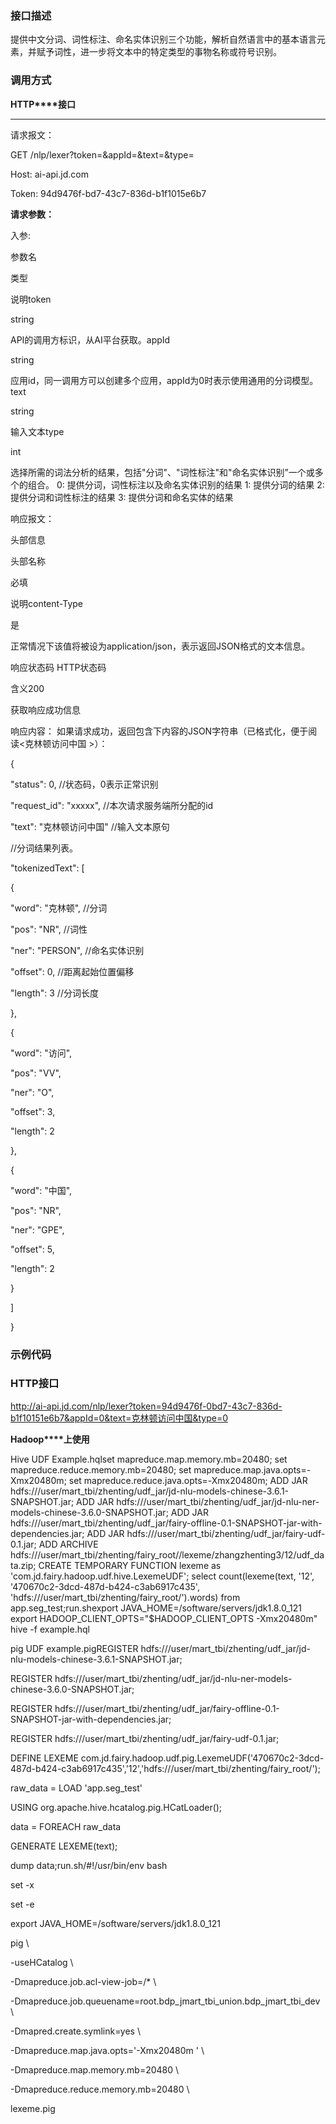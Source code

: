 ### 接口描述

提供中文分词、词性标注、命名实体识别三个功能，解析自然语言中的基本语言元素，并赋予词性，进一步将文本中的特定类型的事物名称或符号识别。

### 调用方式

**HTTP****接口**

****

请求报文：

GET /nlp/lexer?token=<token>&appId=<appId>&text=<text>&type=<type>

Host: ai-api.jd.com

Token: 94d9476f-bd7-43c7-836d-b1f1015e6b7

**请求参数：**

入参:

参数名

类型

说明token

string

API的调用方标识，从AI平台获取。appId

string

应用id，同一调用方可以创建多个应用，appId为0时表示使用通用的分词模型。text

string

输入文本type

int

选择所需的词法分析的结果，包括"分词"、"词性标注"和"命名实体识别”一个或多个的组合。 0: 提供分词，词性标注以及命名实体识别的结果 1: 提供分词的结果 2: 提供分词和词性标注的结果 3: 提供分词和命名实体的结果

响应报文：

头部信息

头部名称

必填

说明content-Type

是

正常情况下该值将被设为application/json，表示返回JSON格式的文本信息。

响应状态码
HTTP状态码

含义200

获取响应成功信息

响应内容： 如果请求成功，返回包含下内容的JSON字符串（已格式化，便于阅读<克林顿访问中国 >）：

{

"status": 0, //状态码，0表示正常识别

"request_id": "xxxxx", //本次请求服务端所分配的id

"text": "克林顿访问中国" //输入文本原句

//分词结果列表。

"tokenizedText": [

{

"word": "克林顿", //分词

"pos": "NR", //词性

"ner": "PERSON", //命名实体识别

"offset": 0, //距离起始位置偏移

"length": 3 //分词长度

},

{

"word": "访问",

"pos": "VV",

"ner": "O",

"offset": 3,

"length": 2

},

{

"word": "中国",

"pos": "NR",

"ner": "GPE",

"offset": 5,

"length": 2

}

]

}

### 示例代码

### HTTP接口

http://ai-api.jd.com/nlp/lexer?token=94d9476f-0bd7-43c7-836d-b1f10151e6b7&appId=0&text=克林顿访问中国&type=0

**Hadoop****上使用**

Hive UDF
Example.hqlset mapreduce.map.memory.mb=20480; set mapreduce.reduce.memory.mb=20480; set mapreduce.map.java.opts=-Xmx20480m; set mapreduce.reduce.java.opts=-Xmx20480m; ADD JAR hdfs:///user/mart_tbi/zhenting/udf_jar/jd-nlu-models-chinese-3.6.1-SNAPSHOT.jar; ADD JAR hdfs:///user/mart_tbi/zhenting/udf_jar/jd-nlu-ner-models-chinese-3.6.0-SNAPSHOT.jar; ADD JAR hdfs:///user/mart_tbi/zhenting/udf_jar/fairy-offline-0.1-SNAPSHOT-jar-with-dependencies.jar; ADD JAR hdfs:///user/mart_tbi/zhenting/udf_jar/fairy-udf-0.1.jar; ADD ARCHIVE hdfs:///user/mart_tbi/zhenting/fairy_root//lexeme/zhangzhenting3/12/udf_data.zip; CREATE TEMPORARY FUNCTION lexeme as 'com.jd.fairy.hadoop.udf.hive.LexemeUDF'; select count(lexeme(text, '12', '470670c2-3dcd-487d-b424-c3ab6917c435', 'hdfs:///user/mart_tbi/zhenting/fairy_root/').words) from app.seg_test;run.shexport JAVA_HOME=/software/servers/jdk1.8.0_121 export HADOOP_CLIENT_OPTS="$HADOOP_CLIENT_OPTS -Xmx20480m" hive -f example.hql

pig UDF
example.pigREGISTER hdfs:///user/mart_tbi/zhenting/udf_jar/jd-nlu-models-chinese-3.6.1-SNAPSHOT.jar;

REGISTER hdfs:///user/mart_tbi/zhenting/udf_jar/jd-nlu-ner-models-chinese-3.6.0-SNAPSHOT.jar;

REGISTER hdfs:///user/mart_tbi/zhenting/udf_jar/fairy-offline-0.1-SNAPSHOT-jar-with-dependencies.jar;

REGISTER hdfs:///user/mart_tbi/zhenting/udf_jar/fairy-udf-0.1.jar;

DEFINE LEXEME com.jd.fairy.hadoop.udf.pig.LexemeUDF('470670c2-3dcd-487d-b424-c3ab6917c435','12','hdfs:///user/mart_tbi/zhenting/fairy_root/');

raw_data = LOAD 'app.seg_test'

USING org.apache.hive.hcatalog.pig.HCatLoader();

data = FOREACH raw_data

GENERATE LEXEME(text);

dump data;run.sh/#!/usr/bin/env bash

set -x

set -e

export JAVA_HOME=/software/servers/jdk1.8.0_121

pig \

-useHCatalog \

-Dmapreduce.job.acl-view-job=/* \

-Dmapreduce.job.queuename=root.bdp_jmart_tbi_union.bdp_jmart_tbi_dev \

-Dmapred.create.symlink=yes \

-Dmapreduce.map.java.opts='-Xmx20480m ' \

-Dmapreduce.map.memory.mb=20480 \

-Dmapreduce.reduce.memory.mb=20480 \

lexeme.pig